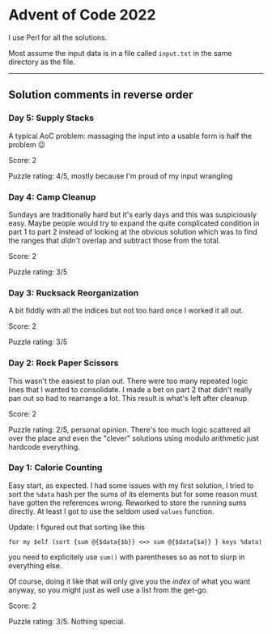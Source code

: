 # Advent of Code 2022

I use Perl for all the solutions.

Most assume the input data is in a file called `input.txt` in the same
directory as the file.

---

## Solution comments in reverse order


### Day 5: Supply Stacks

A typical AoC problem: massaging the input into a usable form is half the problem 😉

Score: 2

Puzzle rating: 4/5, mostly because I'm proud of my input wrangling

### Day 4: Camp Cleanup

Sundays are traditionally hard but it's early days and this was
suspiciously easy. Maybe people would try to expand the quite
complicated condition in part 1 to part 2 instead of looking at the
obvious solution which was to find the ranges that _didn't_ overlap
and subtract those from the total.

Score: 2

Puzzle rating: 3/5

### Day 3: Rucksack Reorganization

A bit fiddly with all the indices but not too hard once I worked it all out.

Score: 2

Puzzle rating: 3/5

### Day 2: Rock Paper Scissors

This wasn't the easiest to plan out. There were too many repeated
logic lines that I wanted to consolidate. I made a bet on part 2 that
didn't really pan out so had to rearrange a lot. This result is what's
left after cleanup.

Score: 2

Puzzle rating: 2/5, personal opinion. There's too much logic scattered
all over the place and even the "clever" solutions using modulo
arithmetic just hardcode everything.

### Day 1: Calorie Counting

Easy start, as expected. I had some issues with my first solution, I
tried to sort the `%data` hash per the sums of its elements but for some
reason must have gotten the references wrong. Reworked to store the
running sums directly. At least I got to use the seldom used `values`
function.

Update: I figured out that sorting like this

`for my $elf (sort {sum @{$data{$b}} <=> sum @{$data{$a}} } keys %data)`

you need to explicitely use `sum()` with parentheses so as not to
slurp in everything else.

Of course, doing it like that will only give you the _index_ of what
you want anyway, so you might just as well use a list from the get-go.

Score: 2

Puzzle rating: 3/5. Nothing special.

